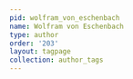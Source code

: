 ```yaml
---
pid: wolfram_von_eschenbach
name: Wolfram von Eschenbach
type: author
order: '203'
layout: tagpage
collection: author_tags
---
```

